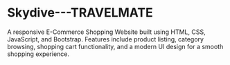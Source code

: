 # Skydive---TRAVELMATE
A responsive E-Commerce Shopping Website built using HTML, CSS, JavaScript, and Bootstrap. Features include product listing, category browsing, shopping cart functionality, and a modern UI design for a smooth shopping experience.
